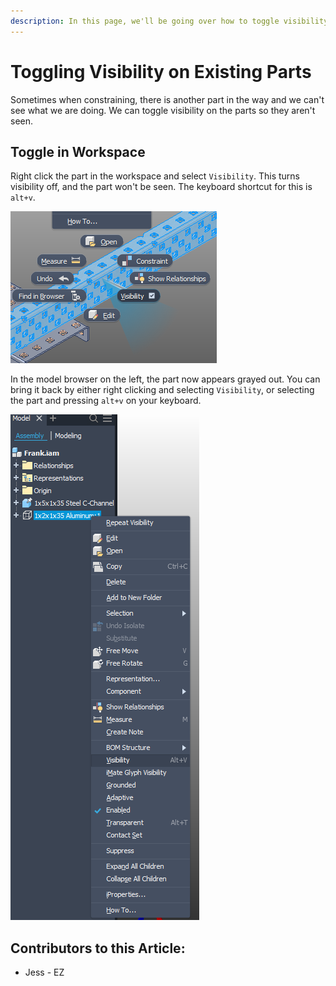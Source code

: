 ```yaml
---
description: In this page, we'll be going over how to toggle visibility on existing parts.
---
```


# Toggling Visibility on Existing Parts

Sometimes when constraining, there is another part in the way and we can't see what we are doing.  We can toggle visibility on the parts so they aren't seen.&#x20;

## Toggle in Workspace

Right click the part in the workspace and select `Visibility`.  This turns visibility off, and the part won't be seen.  The keyboard shortcut for this is `alt+v`.

![Toggling Visibility Off](<../../../.gitbook/assets/image (89).png>)

In the model browser on the left, the part now appears grayed out.  You can bring it back by either right clicking and selecting `Visibility`, or selecting the part and pressing `alt+v` on your keyboard.&#x20;

![Turn Visibility On](<../../../.gitbook/assets/image (203).png>)



## Contributors to this Article:

* Jess - EZ
